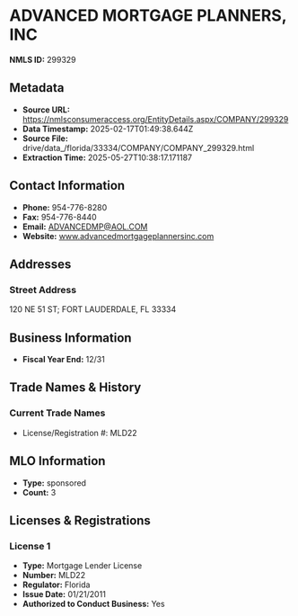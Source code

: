 # ADVANCED MORTGAGE PLANNERS, INC

**NMLS ID:** 299329

## Metadata
- **Source URL:** https://nmlsconsumeraccess.org/EntityDetails.aspx/COMPANY/299329
- **Data Timestamp:** 2025-02-17T01:49:38.644Z
- **Source File:** drive/data_/florida/33334/COMPANY/COMPANY_299329.html
- **Extraction Time:** 2025-05-27T10:38:17.171187

## Contact Information
- **Phone:** 954-776-8280
- **Fax:** 954-776-8440
- **Email:** ADVANCEDMP@AOL.COM
- **Website:** www.advancedmortgageplannersinc.com

## Addresses
### Street Address
120 NE 51 ST; FORT LAUDERDALE, FL 33334

## Business Information
- **Fiscal Year End:** 12/31

## Trade Names & History
### Current Trade Names
- License/Registration #: MLD22

## MLO Information
- **Type:** sponsored
- **Count:** 3

## Licenses & Registrations

### License 1
- **Type:** Mortgage Lender License
- **Number:** MLD22
- **Regulator:** Florida
- **Issue Date:** 01/21/2011
- **Authorized to Conduct Business:** Yes
